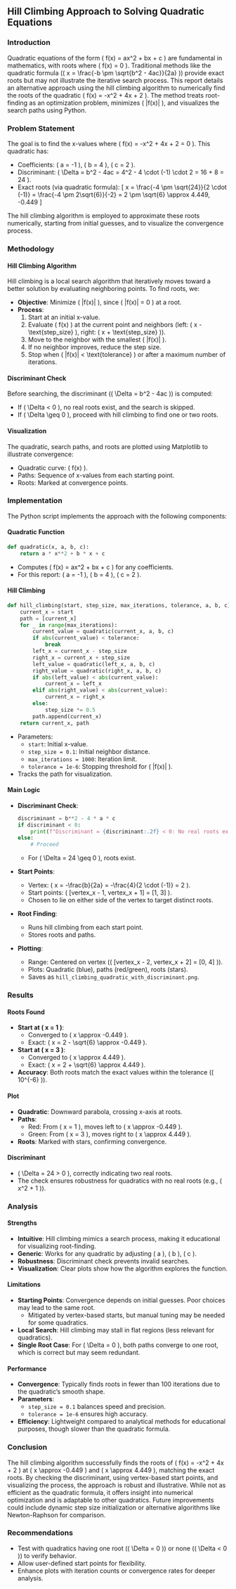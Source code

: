 ## Hill Climbing Approach to Solving Quadratic Equations

### Introduction

Quadratic equations of the form \( f(x) = ax^2 + bx + c \) are fundamental in mathematics, with roots where \( f(x) = 0 \). Traditional methods like the quadratic formula (\( x = \frac{-b \pm \sqrt{b^2 - 4ac}}{2a} \)) provide exact roots but may not illustrate the iterative search process. This report details an alternative approach using the hill climbing algorithm to numerically find the roots of the quadratic \( f(x) = -x^2 + 4x + 2 \). The method treats root-finding as an optimization problem, minimizes \( |f(x)| \), and visualizes the search paths using Python.

### Problem Statement

The goal is to find the x-values where \( f(x) = -x^2 + 4x + 2 = 0 \). This quadratic has:
- Coefficients: \( a = -1 \), \( b = 4 \), \( c = 2 \).
- Discriminant: \( \Delta = b^2 - 4ac = 4^2 - 4 \cdot (-1) \cdot 2 = 16 + 8 = 24 \).
- Exact roots (via quadratic formula):
  \[
  x = \frac{-4 \pm \sqrt{24}}{2 \cdot (-1)} = \frac{-4 \pm 2\sqrt{6}}{-2} = 2 \pm \sqrt{6} \approx 4.449, -0.449
  \]

The hill climbing algorithm is employed to approximate these roots numerically, starting from initial guesses, and to visualize the convergence process.

### Methodology

#### Hill Climbing Algorithm

Hill climbing is a local search algorithm that iteratively moves toward a better solution by evaluating neighboring points. To find roots, we:
- **Objective**: Minimize \( |f(x)| \), since \( |f(x)| = 0 \) at a root.
- **Process**:
  1. Start at an initial x-value.
  2. Evaluate \( f(x) \) at the current point and neighbors (left: \( x - \text{step_size} \), right: \( x + \text{step_size} \)).
  3. Move to the neighbor with the smallest \( |f(x)| \).
  4. If no neighbor improves, reduce the step size.
  5. Stop when \( |f(x)| < \text{tolerance} \) or after a maximum number of iterations.

#### Discriminant Check

Before searching, the discriminant (\( \Delta = b^2 - 4ac \)) is computed:
- If \( \Delta < 0 \), no real roots exist, and the search is skipped.
- If \( \Delta \geq 0 \), proceed with hill climbing to find one or two roots.

#### Visualization

The quadratic, search paths, and roots are plotted using Matplotlib to illustrate convergence:
- Quadratic curve: \( f(x) \).
- Paths: Sequence of x-values from each starting point.
- Roots: Marked at convergence points.

### Implementation

The Python script implements the approach with the following components:

#### Quadratic Function
```python
def quadratic(x, a, b, c):
    return a * x**2 + b * x + c
```
- Computes \( f(x) = ax^2 + bx + c \) for any coefficients.
- For this report: \( a = -1 \), \( b = 4 \), \( c = 2 \).

#### Hill Climbing
```python
def hill_climbing(start, step_size, max_iterations, tolerance, a, b, c):
    current_x = start
    path = [current_x]
    for _ in range(max_iterations):
        current_value = quadratic(current_x, a, b, c)
        if abs(current_value) < tolerance:
            break
        left_x = current_x - step_size
        right_x = current_x + step_size
        left_value = quadratic(left_x, a, b, c)
        right_value = quadratic(right_x, a, b, c)
        if abs(left_value) < abs(current_value):
            current_x = left_x
        elif abs(right_value) < abs(current_value):
            current_x = right_x
        else:
            step_size *= 0.5
        path.append(current_x)
    return current_x, path
```
- Parameters:
  - `start`: Initial x-value.
  - `step_size = 0.1`: Initial neighbor distance.
  - `max_iterations = 1000`: Iteration limit.
  - `tolerance = 1e-6`: Stopping threshold for \( |f(x)| \).
- Tracks the path for visualization.

#### Main Logic
- **Discriminant Check**:
  ```python
  discriminant = b**2 - 4 * a * c
  if discriminant < 0:
      print(f"Discriminant = {discriminant:.2f} < 0: No real roots exist.")
  else:
      # Proceed
  ```
  - For \( \Delta = 24 \geq 0 \), roots exist.

- **Start Points**:
  - Vertex: \( x = -\frac{b}{2a} = -\frac{4}{2 \cdot (-1)} = 2 \).
  - Start points: \( [vertex_x - 1, vertex_x + 1] = [1, 3] \).
  - Chosen to lie on either side of the vertex to target distinct roots.

- **Root Finding**:
  - Runs hill climbing from each start point.
  - Stores roots and paths.

- **Plotting**:
  - Range: Centered on vertex (\( [vertex_x - 2, vertex_x + 2] = [0, 4] \)).
  - Plots: Quadratic (blue), paths (red/green), roots (stars).
  - Saves as `hill_climbing_quadratic_with_discriminant.png`.

### Results

#### Roots Found
- **Start at \( x = 1 \)**:
  - Converged to \( x \approx -0.449 \).
  - Exact: \( x = 2 - \sqrt{6} \approx -0.449 \).
- **Start at \( x = 3 \)**:
  - Converged to \( x \approx 4.449 \).
  - Exact: \( x = 2 + \sqrt{6} \approx 4.449 \).
- **Accuracy**: Both roots match the exact values within the tolerance (\( 10^{-6} \)).

#### Plot
- **Quadratic**: Downward parabola, crossing x-axis at roots.
- **Paths**:
  - Red: From \( x = 1 \), moves left to \( x \approx -0.449 \).
  - Green: From \( x = 3 \), moves right to \( x \approx 4.449 \).
- **Roots**: Marked with stars, confirming convergence.

#### Discriminant
- \( \Delta = 24 > 0 \), correctly indicating two real roots.
- The check ensures robustness for quadratics with no real roots (e.g., \( x^2 + 1 \)).

### Analysis

#### Strengths
- **Intuitive**: Hill climbing mimics a search process, making it educational for visualizing root-finding.
- **Generic**: Works for any quadratic by adjusting \( a \), \( b \), \( c \).
- **Robustness**: Discriminant check prevents invalid searches.
- **Visualization**: Clear plots show how the algorithm explores the function.

#### Limitations
- **Starting Points**: Convergence depends on initial guesses. Poor choices may lead to the same root.
  - Mitigated by vertex-based starts, but manual tuning may be needed for some quadratics.
- **Local Search**: Hill climbing may stall in flat regions (less relevant for quadratics).
- **Single Root Case**: For \( \Delta = 0 \), both paths converge to one root, which is correct but may seem redundant.

#### Performance
- **Convergence**: Typically finds roots in fewer than 100 iterations due to the quadratic’s smooth shape.
- **Parameters**:
  - `step_size = 0.1` balances speed and precision.
  - `tolerance = 1e-6` ensures high accuracy.
- **Efficiency**: Lightweight compared to analytical methods for educational purposes, though slower than the quadratic formula.

### Conclusion

The hill climbing algorithm successfully finds the roots of \( f(x) = -x^2 + 4x + 2 \) at \( x \approx -0.449 \) and \( x \approx 4.449 \), matching the exact roots. By checking the discriminant, using vertex-based start points, and visualizing the process, the approach is robust and illustrative. While not as efficient as the quadratic formula, it offers insight into numerical optimization and is adaptable to other quadratics. Future improvements could include dynamic step size initialization or alternative algorithms like Newton-Raphson for comparison.

### Recommendations
- Test with quadratics having one root (\( \Delta = 0 \)) or none (\( \Delta < 0 \)) to verify behavior.
- Allow user-defined start points for flexibility.
- Enhance plots with iteration counts or convergence rates for deeper analysis.